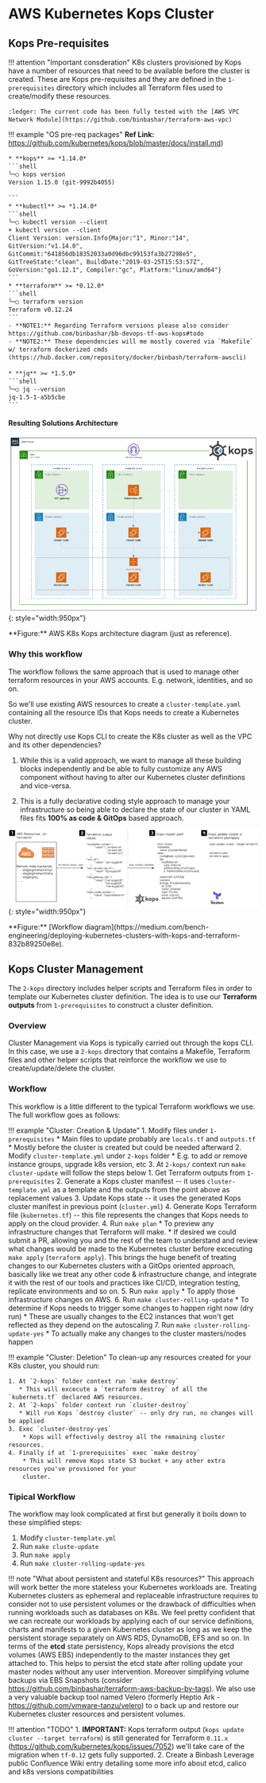 # AWS Kubernetes Kops Cluster

## Kops Pre-requisites

!!! attention "Important consderation"
    K8s clusters provisioned by Kops have a number of resources that need to be available before the
    cluster is created. These are Kops pre-requisites and they are defined in the `1-prerequisites`
    directory which includes all Terraform files used to create/modify these resources.

    :ledger: The current code has been fully tested with the [AWS VPC Network Module](https://github.com/binbashar/terraform-aws-vpc)

!!! example "OS pre-req packages"
    **Ref Link:** https://github.com/kubernetes/kops/blob/master/docs/install.md)
    
    * **kops** >= *1.14.0*
    ```shell
    ╰─○ kops version                                                                                      
    Version 1.15.0 (git-9992b4055)
    
    ```
    * **kubectl** >= *1.14.0*
    ```shell
    ╰─○ kubectl version --client
    + kubectl version --client
    Client Version: version.Info{Major:"1", Minor:"14", GitVersion:"v1.14.0", GitCommit:"641856db18352033a0d96dbc99153fa3b27298e5", GitTreeState:"clean", BuildDate:"2019-03-25T15:53:57Z", GoVersion:"go1.12.1", Compiler:"gc", Platform:"linux/amd64"}
    ```
    * **terraform** >= *0.12.0*
    ```shell
    ╰─○ terraform version
    Terraform v0.12.24
    ```
    - **NOTE1:** Regarding Terraform versions please also consider https://github.com/binbashar/bb-devops-tf-aws-kops#todo
    - **NOTE2:** These dependencies will me mostly covered via `Makefile` w/ terraform dockerized cmds (https://hub.docker.com/repository/docker/binbash/terraform-awscli)
    
    * **jq** >= *1.5.0*
    ```shell
    ╰─○ jq --version
    jq-1.5-1-a5b5cbe
    ```

#### Resulting Solutions Architecture
![leverage-aws-k8s-kops](../../assets/images/diagrams/aws-k8s-kops.png "Leverage"){: style="width:950px"}
<figcaption>**Figure:** AWS K8s Kops architecture diagram (just as reference).</figcaption>


### Why this workflow
The workflow follows the same approach that is used to manage other terraform resources in your AWS accounts.
E.g. network, identities, and so on.

So we'll use existing AWS resources to create a `cluster-template.yaml` containing all the resource
IDs that Kops needs to create a Kubernetes cluster.

Why not directly use Kops CLI to create the K8s cluster as well as the VPC and its other dependencies?

1. While this is a valid approach, we want to manage all these building blocks independently and be able to
fully customize any AWS component without having to alter our Kubernetes cluster definitions and vice-versa.

2. This is a fully declarative coding style approach to manage your infrastructure so being able to declare
the state of our cluster in YAML files fits **100% as code & GitOps** based approach.

![leverage-aws-k8s-kops](../../assets/images/diagrams/aws-k8s-kops-tf.png "Leverage"){: style="width:950px"}
<figcaption>**Figure:** [Workflow diagram](https://medium.com/bench-engineering/deploying-kubernetes-clusters-with-kops-and-terraform-832b89250e8e).</figcaption>

## Kops Cluster Management
The `2-kops` directory includes helper scripts and Terraform files in order to template our Kubernetes
cluster definition. The idea is to use our **Terraform outputs** from `1-prerequisites` to construct a cluster definition.

### Overview
Cluster Management via Kops is typically carried out through the kops CLI. In this case, we use a `2-kops` directory that contains a Makefile, Terraform files and other helper scripts that reinforce the workflow we use to create/update/delete the cluster.

### Workflow
This workflow is a little different to the typical Terraform workflows we use. The full workflow goes as follows:

!!! example "Cluster: Creation & Update"
    1. Modify files under `1-prerequisites`
       * Main files to update probably are `locals.tf` and `outputs.tf`
       * Mostly before the cluster is created but could be needed afterward
    2. Modify `cluster-template.yml` under `2-kops` folder
       * E.g. to add or remove instance groups, upgrade k8s version, etc
    3. At `2-kops/` context run `make cluster-update` will follow the steps below
       1. Get Terraform outputs from `1-prerequisites`
       2. Generate a Kops cluster manifest -- it uses `cluster-template.yml` as a template and the outputs from the point above as replacement values
       3. Update Kops state -- it uses the generated Kops cluster manifest in previous point (`cluster.yml`)
       4. Generate Kops Terraform file (`kubernetes.tf`) -- this file represents the changes that Kops needs to apply on the cloud provider.
    4. Run `make plan`
       * To preview any infrastructure changes that Terraform will make.
       * If desired we could submit a PR, allowing you and the rest of the team to understand and review what changes would
       be made to the Kubernetes cluster before excecuting `make apply` (`terraform apply`). This brings the huge benefit
       of treating changes to our Kubernetes clusters with a GitOps oriented approach, basically like we treat any other
       code & infrastructure change, and integrate it with the rest of our tools and practices like CI/CD, integration
       testing, replicate environments and so on.
    5. Run `make apply`
       * To apply those infrastructure changes on AWS.
    6. Run `make cluster-rolling-update`
       * To determine if Kops needs to trigger some changes to happen right now (dry run)
       * These are usually changes to the EC2 instances that won't get reflected as they depend on the autoscaling
    7. Run `make cluster-rolling-update-yes`
       * To actually make any changes to the cluster masters/nodes happen
 
!!! example "Cluster: Deletion"
    To clean-up any resources created for your K8s cluster, you should run:
    
    1. At `2-kops` folder context run `make destroy`
       * This will excecute a `terraform destroy` of all the `kubernets.tf` declared AWS resources.
    2. At `2-kops` folder context run `cluster-destroy`
       * Will run Kops `destroy cluster` -- only dry run, no changes will be applied
    3. Exec `cluster-destroy-yes`
        * Kops will effectively destroy all the remaining cluster resources.
    4. Finally if at `1-prerequisites` exec `make destroy`
        * This will remove Kops state S3 bucket + any other extra resources you've provsioned for your
        cluster.

### Tipical Workflow
The workflow may look complicated at first but generally it boils down to these simplified steps:
1. Modify `cluster-template.yml`
2. Run `make cluste-update`
3. Run `make apply`
4. Run `make cluster-rolling-update-yes`

!!! note "What about persistent and stateful K8s resources?"
    This approach will work better the more stateless your Kubernetes workloads are.
    Treating Kubernetes clusters as ephemeral and replaceable infrastructure requires to consider
    not to use persistent volumes or the drawback of difficulties when running workloads such as
    databases on K8s. We feel pretty confident that we can recreate our workloads by applying each
    of our service definitions, charts and manifests to a given Kubernetes cluster as long as we keep
    the persistent storage separately on AWS RDS, DynamoDB, EFS and so on. In terms of the **etcd**
    state persistency, Kops already provisions the etcd volumes (AWS EBS) independently to the master
    instances they get attached to. This helps to persist the etcd state after rolling update your master
    nodes without any user intervention. Moreover simplifying volume backups via EBS Snapshots
    (consider https://github.com/binbashar/terraform-aws-backup-by-tags). We also use a very valuable
    backup tool named Velero (formerly Heptio Ark - https://github.com/vmware-tanzu/velero) to o back
    up and restore our Kubernetes cluster resources and persistent volumes.


!!! attention "TODO"
    1. **IMPORTANT:** Kops terraform output (`kops update cluster --target terraform`) is still generated for Terraform `0.11.x`
          (https://github.com/kubernetes/kops/issues/7052) we'll take care of the migration when `tf-0.12` gets fully supported.
    2. Create a Binbash Leverage public Confluence Wiki entry detailing some more info about etcd, calico and k8s versions
    compatibilities

